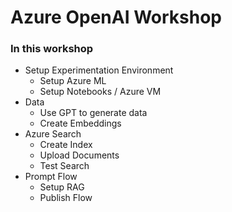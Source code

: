 # Azure OpenAI Workshop



### In this workshop

- Setup Experimentation Environment
  - Setup Azure ML
  - Setup Notebooks / Azure VM
- Data
  - Use GPT to generate data   
  - Create Embeddings
- Azure Search
  - Create Index
  - Upload Documents
  - Test Search
- Prompt Flow
  - Setup RAG
  - Publish Flow
          
